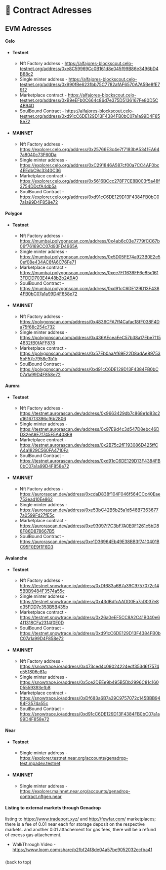# 📄 Contract Adresses

## EVM Adresses

#### Celo

* #### Testnet
  * Nft Factory address - https://alfajores-blockscout.celo-testnet.org/address/0xe8C59969Cc0B161d8e045f99B86e3496bD4B88c2
  * Single minter address - https://alfajores-blockscout.celo-testnet.org/address/0x990fBe6231bb75C7782afAF6570A7A5Be8fE7912
  * Marketplace contract - https://alfajores-blockscout.celo-testnet.org/address/0xB9eEFb0C664c86d7e375D5136167Fe80D5C4B94D
  * SoulBound Contract - https://alfajores-blockscout.celo-testnet.org/address/0xd91cC6DE129D13F4384FB0bC07a1a99D4F858e72
* #### MAINNET
  * Nft Factory address - https://explorer.celo.org/address/0x25766E3c4e7f7183bA5341EA647a8040c73F60Da
  * Single minter address - https://explorer.celo.org/address/0xC291846A587cf00a7CC4AF0bc4EEdbC9c3340C36
  * Marketplace contract - https://explorer.celo.org/address/0x5616BCcc278F7CE8B003f5a48f3754DDcfA4db5a
  * SoulBound Contract - https://explorer.celo.org/address/0xd91cC6DE129D13F4384FB0bC07a1a99D4F858e72

#### Polygon

* #### Testnet
  * Nft Factory address - https://mumbai.polygonscan.com/address/0x4ab6c03e7779fCC67b06f76169CC07d93FD4965A
  * Single minter address - https://mumbai.polygonscan.com/address/0x5D05FE74a923B0E2e50ef08e434AC8fA6C76Fe71
  * Marketplace contract - https://mumbai.polygonscan.com/address/0xee7Ff1636FF6e85c1613FDDD703E4A48b2b2A9A0
  * SoulBound Contract - https://mumbai.polygonscan.com/address/0xd91cC6DE129D13F4384FB0bC07a1a99D4F858e72
* #### MAINNET
  * Nft Factory address - https://polygonscan.com/address/0x4836CFA7ff4Cafac18fF038F4Da75f68c254c732
  * Single minter address - https://polygonscan.com/address/0x436AEceaEeC57b38a17Ebe71154832fB0fAFF878
  * Marketplace contract - https://polygonscan.com/address/0x57Eb0aaAf69E22D8adAe897535bF57c7958e3b1b
  * SoulBound Contract - https://polygonscan.com/address/0xd91cC6DE129D13F4384FB0bC07a1a99D4F858e72

#### Aurora

* #### Testnet
  * Nft Factory address - https://testnet.aurorascan.dev/address/0x9663429db7c868e1d83c2c1616713396cf6b2806
  * Single minter address - https://testnet.aurorascan.dev/address/0x97E9d4c3d547D8ebc46DD32eA9E7f745E5A408E9
  * Marketplace contract - https://testnet.aurorascan.dev/address/0x2B75c2fF193086D425ffCA4a1829C560FA4710Fa
  * SoulBound Contract - https://testnet.aurorascan.dev/address/0xd91cC6DE129D13F4384FB0bC07a1a99D4F858e72
* #### MAINNET
  * Nft Factory address - https://aurorascan.dev/address/0xcdaD838f104F046f564CCc40Eae753ead10Ee862
  * Single minter address - https://aurorascan.dev/address/0xe53bC42B6b25a1d548B73636777a0599Fd27fE5c
  * Marketplace contract - https://aurorascan.dev/address/0xe93097f7C3bF7A0E0F1261c5bD88F86D878667B5
  * SoulBound Contract - https://aurorascan.dev/address/0xe1D36964Eb49E38BB3f7410401BC95F0E9f1F6D3

#### Avalanche

* #### Testnet
  * Nft Factory address - https://testnet.snowtrace.io/address/0xDf683a6B7a39C9757072c145BBB9484F3574a55c
  * Single minter address - https://testnet.snowtrace.io/address/0x43dBdfcAADD0Ea7aD037e8d35FDD7c353B5B435b
  * Marketplace contract - https://testnet.snowtrace.io/address/0x26a0eEF5CC8A2C41B040e64f1318CFa2314f0E0D
  * SoulBound Contract - https://testnet.snowtrace.io/address/0xd91cC6DE129D13F4384FB0bC07a1a99D4F858e72
* #### MAINNET
  * Nft Factory address - https://snowtrace.io/address/0x473ced4c09024224edf353d6f7574c551806c81a
  * Single minter address - https://snowtrace.io/address/0x5ce2DEEe9b495B5Db2996C81c16005559393efb8
  * Marketplace contract - https://snowtrace.io/address/0xDf683a6B7a39C9757072c145BBB9484F3574a55c
  * SoulBound Contract - https://snowtrace.io/address/0xd91cC6DE129D13F4384FB0bC07a1a99D4F858e72

#### Near

* #### Testnet
  * Single minter address - https://explorer.testnet.near.org/accounts/genadrop-test.mpadev.testnet
* #### MAINNET
  * Single minter address - https://explorer.mainnet.near.org/accounts/genadrop-contract.nftgen.near

#### Listing to external markets through Genadrop

listing to https://www.tradeport.xyz/ and http://fewfar.com/ marketplaces; there is a fee of 0.01 near each for storage deposit on the respective markets. and another 0.01 attachement for gas fees, there will be a refund of excess gas attachement.

* WalkThrough Video - https://www.loom.com/share/b2fbf24f8de04a57be9052032ecfba41

###

###

(back to top)

###
